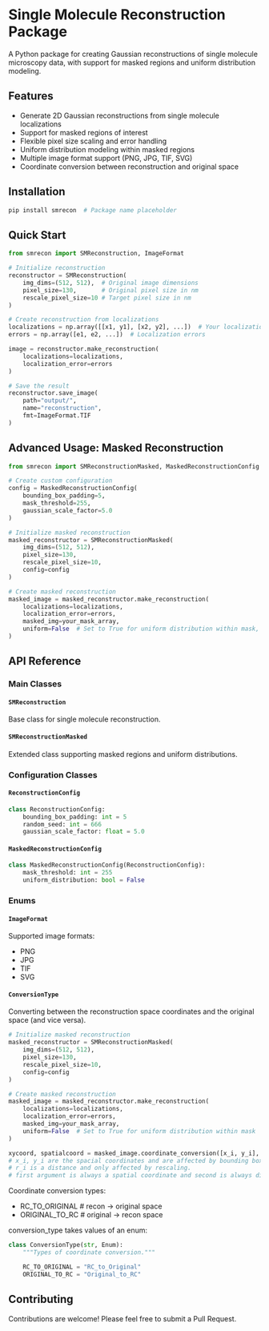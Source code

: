 # Single Molecule Reconstruction Package

A Python package for creating Gaussian reconstructions of single molecule microscopy data, with support for masked regions and uniform distribution modeling.

## Features

- Generate 2D Gaussian reconstructions from single molecule localizations
- Support for masked regions of interest
- Flexible pixel size scaling and error handling
- Uniform distribution modeling within masked regions
- Multiple image format support (PNG, JPG, TIF, SVG)
- Coordinate conversion between reconstruction and original space

## Installation

```bash
pip install smrecon  # Package name placeholder
```

## Quick Start

```python
from smrecon import SMReconstruction, ImageFormat

# Initialize reconstruction
reconstructor = SMReconstruction(
    img_dims=(512, 512),  # Original image dimensions
    pixel_size=130,       # Original pixel size in nm
    rescale_pixel_size=10 # Target pixel size in nm
)

# Create reconstruction from localizations
localizations = np.array([[x1, y1], [x2, y2], ...])  # Your localization data
errors = np.array([e1, e2, ...])  # Localization errors

image = reconstructor.make_reconstruction(
    localizations=localizations,
    localization_error=errors
)

# Save the result
reconstructor.save_image(
    path="output/",
    name="reconstruction",
    fmt=ImageFormat.TIF
)
```

## Advanced Usage: Masked Reconstruction

```python
from smrecon import SMReconstructionMasked, MaskedReconstructionConfig

# Create custom configuration
config = MaskedReconstructionConfig(
    bounding_box_padding=5,
    mask_threshold=255,
    gaussian_scale_factor=5.0
)

# Initialize masked reconstruction
masked_reconstructor = SMReconstructionMasked(
    img_dims=(512, 512),
    pixel_size=130,
    rescale_pixel_size=10,
    config=config
)

# Create masked reconstruction
masked_image = masked_reconstructor.make_reconstruction(
    localizations=localizations,
    localization_error=errors,
    masked_img=your_mask_array,
    uniform=False  # Set to True for uniform distribution within mask, number of localizations will be placed in the mask region uniformly.
)
```

## API Reference

### Main Classes

#### `SMReconstruction`
Base class for single molecule reconstruction.

#### `SMReconstructionMasked`
Extended class supporting masked regions and uniform distributions.

### Configuration Classes

#### `ReconstructionConfig`
```python
class ReconstructionConfig:
    bounding_box_padding: int = 5
    random_seed: int = 666
    gaussian_scale_factor: float = 5.0
```

#### `MaskedReconstructionConfig`
```python
class MaskedReconstructionConfig(ReconstructionConfig):
    mask_threshold: int = 255
    uniform_distribution: bool = False
```

### Enums

#### `ImageFormat`
Supported image formats:
- PNG
- JPG
- TIF
- SVG

#### `ConversionType`

Converting between the reconstruction space coordinates and the original space (and vice versa).
```python
# Initialize masked reconstruction
masked_reconstructor = SMReconstructionMasked(
    img_dims=(512, 512),
    pixel_size=130,
    rescale_pixel_size=10,
    config=config
)

# Create masked reconstruction
masked_image = masked_reconstructor.make_reconstruction(
    localizations=localizations,
    localization_error=errors,
    masked_img=your_mask_array,
    uniform=False  # Set to True for uniform distribution within mask
)

xycoord, spatialcoord = masked_image.coordinate_conversion([x_i, y_i], r_i, conversion_type)
# x_i, y_i are the spacial coordinates and are affected by bounding box and rescaling
# r_i is a distance and only affected by rescaling.
# first argument is always a spatial coordinate and second is always distance.
```

Coordinate conversion types:
- RC_TO_ORIGINAL # recon -> original space
- ORIGINAL_TO_RC # original -> recon space

conversion_type takes values of an enum:
```python
class ConversionType(str, Enum):
    """Types of coordinate conversion."""

    RC_TO_ORIGINAL = "RC_to_Original"
    ORIGINAL_TO_RC = "Original_to_RC"
```

## Contributing
Contributions are welcome! Please feel free to submit a Pull Request.
